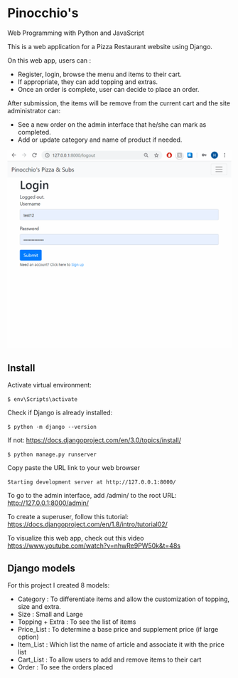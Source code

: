 # Pinocchio's

Web Programming with Python and JavaScript

This is a web application for a Pizza Restaurant website using Django.

On this web app, users can :
- Register, login, browse the menu and items to their cart. 
- If appropriate, they can add topping and extras.
- Once an order is complete, user can decide to place an order. 

After submission, the items will be remove from the current cart and the site administrator can:
- See a new order on the admin interface that he/she can mark as completed.
- Add or update category and name of product if needed.

![PizzaRestaurant Demo](demo/demo.gif)

## Install

Activate virtual environment:

`$ env\Scripts\activate`

Check if Django is already installed:

`$ python -m django --version`

If not: https://docs.djangoproject.com/en/3.0/topics/install/

`$ python manage.py runserver`

Copy paste the URL link to your web browser

`Starting development server at http://127.0.0.1:8000/`

To go to the admin interface, add /admin/ to the root URL: http://127.0.0.1:8000/admin/

To create a superuser, follow this tutorial: https://docs.djangoproject.com/en/1.8/intro/tutorial02/

To visualize this web app, check out this video https://www.youtube.com/watch?v=nhwRe9PW50k&t=48s

## Django models
For this project I created 8 models:
* Category : To differentiate items and allow the customization of topping, size and extra.
* Size : Small and Large
* Topping + Extra : To see the list of items
* Price_List : To determine a base price and supplement price (if large option)
* Item_List : Which list the name of article and associate it with the price list
* Cart_List : To allow users to add and remove items to their cart
* Order : To see the orders placed
